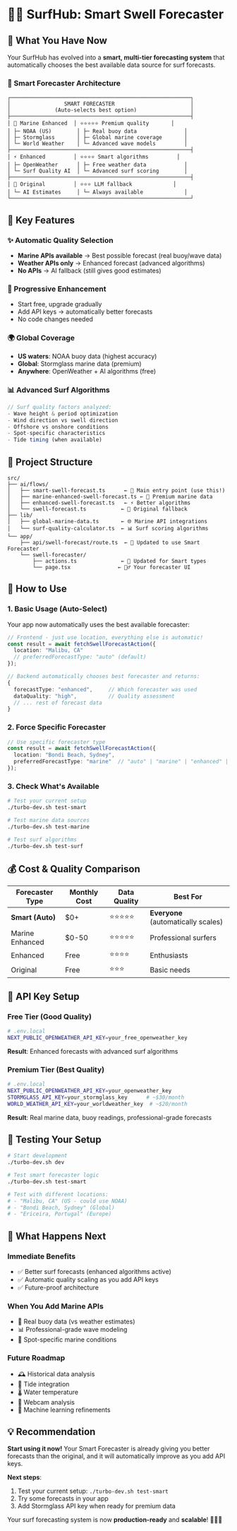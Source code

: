 # 🏄‍♂️ SurfHub: Smart Swell Forecaster

## 🌊 **What You Have Now**

Your SurfHub has evolved into a **smart, multi-tier forecasting system** that automatically chooses the best available data source for surf forecasts.

### **🤖 Smart Forecaster Architecture**

```
┌─────────────────────────────────────────────────────────┐
│                 SMART FORECASTER                        │
│              (Auto-selects best option)                 │
├─────────────────────────────────────────────────────────┤
│ 🌊 Marine Enhanced  │ ⭐⭐⭐⭐⭐ Premium quality       │
│ ├─ NOAA (US)        │ ├─ Real buoy data               │
│ ├─ Stormglass       │ ├─ Global marine coverage       │
│ └─ World Weather    │ └─ Advanced wave models         │
├─────────────────────────────────────────────────────────┤
│ ⚡ Enhanced         │ ⭐⭐⭐⭐ Smart algorithms         │
│ ├─ OpenWeather      │ ├─ Free weather data            │
│ └─ Surf Quality AI  │ └─ Advanced surf scoring        │
├─────────────────────────────────────────────────────────┤
│ 🔄 Original         │ ⭐⭐⭐ LLM fallback             │
│ └─ AI Estimates     │ └─ Always available             │
└─────────────────────────────────────────────────────────┘
```

## 🚀 **Key Features**

### **✨ Automatic Quality Selection**
- **Marine APIs available** → Best possible forecast (real buoy/wave data)
- **Weather APIs only** → Enhanced forecast (advanced algorithms)
- **No APIs** → AI fallback (still gives good estimates)

### **🔧 Progressive Enhancement**
- Start free, upgrade gradually
- Add API keys → automatically better forecasts
- No code changes needed

### **🌍 Global Coverage**
- **US waters**: NOAA buoy data (highest accuracy)
- **Global**: Stormglass marine data (premium)
- **Anywhere**: OpenWeather + AI algorithms (free)

### **📊 Advanced Surf Algorithms**
```typescript
// Surf quality factors analyzed:
- Wave height & period optimization
- Wind direction vs swell direction
- Offshore vs onshore conditions
- Spot-specific characteristics
- Tide timing (when available)
```

## 📁 **Project Structure**

```
src/
├── ai/flows/
│   ├── smart-swell-forecast.ts      ← 🤖 Main entry point (use this!)
│   ├── marine-enhanced-swell-forecast.ts ← 🌊 Premium marine data
│   ├── enhanced-swell-forecast.ts   ← ⚡ Better algorithms
│   └── swell-forecast.ts           ← 🔄 Original fallback
├── lib/
│   ├── global-marine-data.ts       ← 🌐 Marine API integrations
│   └── surf-quality-calculator.ts  ← 📊 Surf scoring algorithms
└── app/
    ├── api/swell-forecast/route.ts  ← 🔗 Updated to use Smart Forecaster
    └── swell-forecaster/
        ├── actions.ts              ← 📡 Updated for Smart types
        └── page.tsx               ← 🏄‍♂️ Your forecaster UI
```

## 🔧 **How to Use**

### **1. Basic Usage (Auto-Select)**
Your app now automatically uses the best available forecaster:

```typescript
// Frontend - just use location, everything else is automatic!
const result = await fetchSwellForecastAction({
  location: "Malibu, CA"
  // preferredForecastType: "auto" (default)
});

// Backend automatically chooses best forecaster and returns:
{
  forecastType: "enhanced",     // Which forecaster was used
  dataQuality: "high",          // Quality assessment
  // ... rest of forecast data
}
```

### **2. Force Specific Forecaster**
```typescript
// Use specific forecaster type
const result = await fetchSwellForecastAction({
  location: "Bondi Beach, Sydney",
  preferredForecastType: "marine"  // "auto" | "marine" | "enhanced" | "basic"
});
```

### **3. Check What's Available**
```bash
# Test your current setup
./turbo-dev.sh test-smart

# Test marine data sources
./turbo-dev.sh test-marine

# Test surf algorithms
./turbo-dev.sh test-surf
```

## 💰 **Cost & Quality Comparison**

| Forecaster Type | Monthly Cost | Data Quality | Best For |
|-----------------|--------------|--------------|----------|
| **Smart (Auto)** | $0+ | ⭐⭐⭐⭐⭐ | **Everyone** (automatically scales) |
| Marine Enhanced | $0-50 | ⭐⭐⭐⭐⭐ | Professional surfers |
| Enhanced | Free | ⭐⭐⭐⭐ | Enthusiasts |
| Original | Free | ⭐⭐⭐ | Basic needs |

## 🔑 **API Key Setup**

### **Free Tier (Good Quality)**
```bash
# .env.local
NEXT_PUBLIC_OPENWEATHER_API_KEY=your_free_openweather_key
```
**Result**: Enhanced forecasts with advanced surf algorithms

### **Premium Tier (Best Quality)**
```bash
# .env.local
NEXT_PUBLIC_OPENWEATHER_API_KEY=your_openweather_key
STORMGLASS_API_KEY=your_stormglass_key      # ~$30/month
WORLD_WEATHER_API_KEY=your_worldweather_key  # ~$20/month
```
**Result**: Real marine data, buoy readings, professional-grade forecasts

## 🧪 **Testing Your Setup**

```bash
# Start development
./turbo-dev.sh dev

# Test smart forecaster logic
./turbo-dev.sh test-smart

# Test with different locations:
# - "Malibu, CA" (US - could use NOAA)
# - "Bondi Beach, Sydney" (Global)
# - "Ericeira, Portugal" (Europe)
```

## 🔮 **What Happens Next**

### **Immediate Benefits**
- ✅ Better surf forecasts (enhanced algorithms active)
- ✅ Automatic quality scaling as you add API keys
- ✅ Future-proof architecture

### **When You Add Marine APIs**
- 🌊 Real buoy data (vs weather estimates)
- 📊 Professional-grade wave modeling
- 🎯 Spot-specific marine conditions

### **Future Roadmap**
- 🕰️ Historical data analysis
- 🌊 Tide integration
- 🌡️ Water temperature
- 📸 Webcam analysis
- 🤖 Machine learning refinements

## 💡 **Recommendation**

**Start using it now!** Your Smart Forecaster is already giving you better forecasts than the original, and it will automatically improve as you add API keys.

**Next steps**:
1. Test your current setup: `./turbo-dev.sh test-smart`
2. Try some forecasts in your app
3. Add Stormglass API key when ready for premium data

Your surf forecasting system is now **production-ready** and **scalable**! 🏄‍♂️🌊
